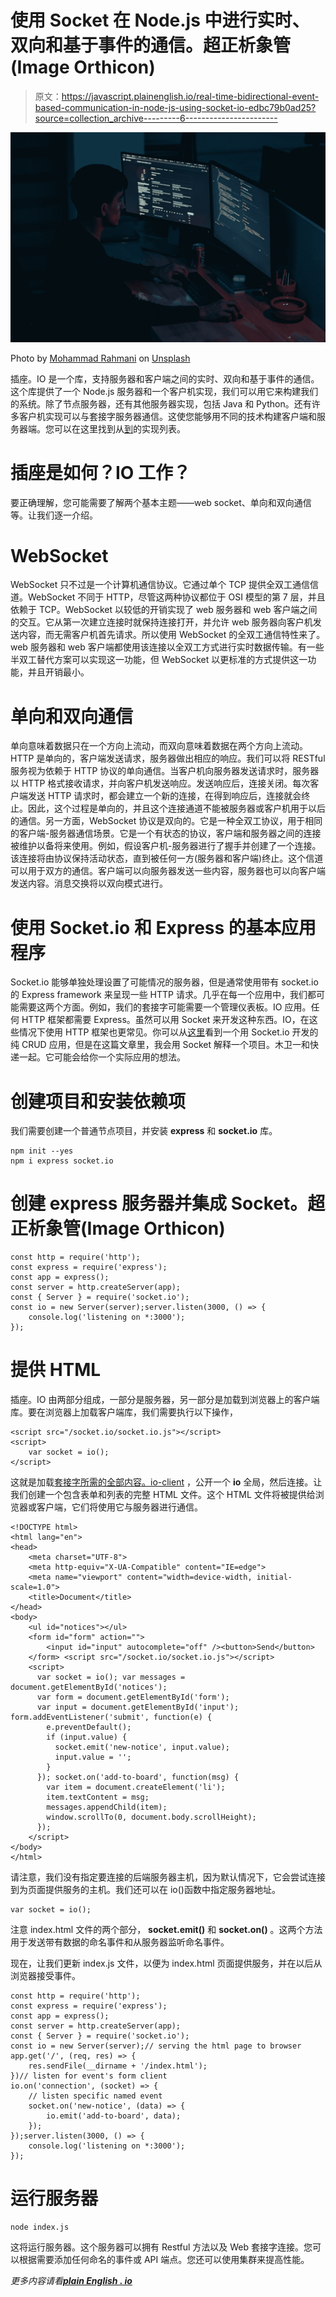 # 使用 Socket 在 Node.js 中进行实时、双向和基于事件的通信。超正析象管(Image Orthicon)

> 原文：<https://javascript.plainenglish.io/real-time-bidirectional-event-based-communication-in-node-js-using-socket-io-edbc79b0ad25?source=collection_archive---------6----------------------->

![](img/f6e2ef21b9c5c8fbd57d4adcd6400979.png)

Photo by [Mohammad Rahmani](https://unsplash.com/@afgprogrammer?utm_source=medium&utm_medium=referral) on [Unsplash](https://unsplash.com?utm_source=medium&utm_medium=referral)

插座。IO 是一个库，支持服务器和客户端之间的实时、双向和基于事件的通信。这个库提供了一个 Node.js 服务器和一个客户机实现，我们可以用它来构建我们的系统。除了节点服务器，还有其他服务器实现，包括 Java 和 Python。还有许多客户机实现可以与套接字服务器通信。这使您能够用不同的技术构建客户端和服务器端。您可以在这里找到从[到](https://socket.io/docs/v4)的实现列表。

# 插座是如何？IO 工作？

要正确理解，您可能需要了解两个基本主题——web socket、单向和双向通信等。让我们逐一介绍。

# WebSocket

WebSocket 只不过是一个计算机通信协议。它通过单个 TCP 提供全双工通信信道。WebSocket 不同于 HTTP，尽管这两种协议都位于 OSI 模型的第 7 层，并且依赖于 TCP。WebSocket 以较低的开销实现了 web 服务器和 web 客户端之间的交互。它从第一次建立连接时就保持连接打开，并允许 web 服务器向客户机发送内容，而无需客户机首先请求。所以使用 WebSocket 的全双工通信特性来了。web 服务器和 web 客户端都使用该连接以全双工方式进行实时数据传输。有一些半双工替代方案可以实现这一功能，但 WebSocket 以更标准的方式提供这一功能，并且开销最小。

# 单向和双向通信

单向意味着数据只在一个方向上流动，而双向意味着数据在两个方向上流动。HTTP 是单向的，客户端发送请求，服务器做出相应的响应。我们可以将 RESTful 服务视为依赖于 HTTP 协议的单向通信。当客户机向服务器发送请求时，服务器以 HTTP 格式接收请求，并向客户机发送响应。发送响应后，连接关闭。每次客户端发送 HTTP 请求时，都会建立一个新的连接，在得到响应后，连接就会终止。因此，这个过程是单向的，并且这个连接通道不能被服务器或客户机用于以后的通信。另一方面，WebSocket 协议是双向的。它是一种全双工协议，用于相同的客户端-服务器通信场景。它是一个有状态的协议，客户端和服务器之间的连接被维护以备将来使用。例如，假设客户机-服务器进行了握手并创建了一个连接。该连接将由协议保持活动状态，直到被任何一方(服务器和客户端)终止。这个信道可以用于双方的通信。客户端可以向服务器发送一些内容，服务器也可以向客户端发送内容。消息交换将以双向模式进行。

# 使用 Socket.io 和 Express 的基本应用程序

Socket.io 能够单独处理设置了可能情况的服务器，但是通常使用带有 socket.io 的 Express framework 来呈现一些 HTTP 请求。几乎在每一个应用中，我们都可能需要这两个方面。例如，我们的套接字可能需要一个管理仪表板。IO 应用。任何 HTTP 框架都需要 Express。虽然可以用 Socket 来开发这种东西。IO，在这些情况下使用 HTTP 框架也更常见。你可以从[这里](https://socket.io/get-started/basic-crud-application/)看到一个用 Socket.io 开发的纯 CRUD 应用，但是在这篇文章里，我会用 Socket 解释一个项目。木卫一和快递一起。它可能会给你一个实际应用的想法。

# 创建项目和安装依赖项

我们需要创建一个普通节点项目，并安装 **express** 和 **socket.io** 库。

```
npm init --yes
npm i express socket.io
```

# 创建 express 服务器并集成 Socket。超正析象管(Image Orthicon)

```
const http = require('http');
const express = require('express');
const app = express();
const server = http.createServer(app);
const { Server } = require('socket.io');
const io = new Server(server);server.listen(3000, () => {
    console.log('listening on *:3000');
});
```

# 提供 HTML

插座。IO 由两部分组成，一部分是服务器，另一部分是加载到浏览器上的客户端库。要在浏览器上加载客户端库，我们需要执行以下操作，

```
<script src="/socket.io/socket.io.js"></script>
<script>
    var socket = io();
</script>
```

这就是加载[套接字所需的全部内容。io-client](https://github.com/socketio/socket.io-client) ，公开一个 **io** 全局，然后连接。让我们创建一个包含表单和列表的完整 HTML 文件。这个 HTML 文件将被提供给浏览器或客户端，它们将使用它与服务器进行通信。

```
<!DOCTYPE html>
<html lang="en">
<head>
    <meta charset="UTF-8">
    <meta http-equiv="X-UA-Compatible" content="IE=edge">
    <meta name="viewport" content="width=device-width, initial-scale=1.0">
    <title>Document</title>
</head>
<body>
    <ul id="notices"></ul>
    <form id="form" action="">
        <input id="input" autocomplete="off" /><button>Send</button>
    </form> <script src="/socket.io/socket.io.js"></script>
    <script>
      var socket = io(); var messages = document.getElementById('notices');
      var form = document.getElementById('form');
      var input = document.getElementById('input'); form.addEventListener('submit', function(e) {
        e.preventDefault();
        if (input.value) {
          socket.emit('new-notice', input.value);
          input.value = '';
        }
      }); socket.on('add-to-board', function(msg) {
        var item = document.createElement('li');
        item.textContent = msg;
        messages.appendChild(item);
        window.scrollTo(0, document.body.scrollHeight);
      });
    </script>
</body>
</html>
```

请注意，我们没有指定要连接的后端服务器主机，因为默认情况下，它会尝试连接到为页面提供服务的主机。我们还可以在 io()函数中指定服务器地址。

```
var socket = io();
```

注意 index.html 文件的两个部分， **socket.emit()** 和 **socket.on()** 。这两个方法用于发送带有数据的命名事件和从服务器监听命名事件。

现在，让我们更新 index.js 文件，以便为 index.html 页面提供服务，并在以后从浏览器接受事件。

```
const http = require('http');
const express = require('express');
const app = express();
const server = http.createServer(app);
const { Server } = require('socket.io');
const io = new Server(server);// serving the html page to browser
app.get('/', (req, res) => {
    res.sendFile(__dirname + '/index.html');
})// listen for event's form client
io.on('connection', (socket) => {
    // listen specific named event
    socket.on('new-notice', (data) => {
        io.emit('add-to-board', data);
    });
});server.listen(3000, () => {
    console.log('listening on *:3000');
});
```

# 运行服务器

```
node index.js
```

这将运行服务器。这个服务器可以拥有 Restful 方法以及 Web 套接字连接。您可以根据需要添加任何命名的事件或 API 端点。您还可以使用集群来提高性能。

*更多内容请看*[***plain English . io***](http://plainenglish.io/)